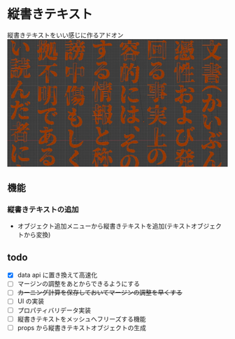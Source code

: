 # 縦書きテキスト

縦書きテキストをいい感じに作るアドオン
![イメージ](image2.webp)

## 機能

### 縦書きテキストの追加

- オブジェクト追加メニューから縦書きテキストを追加(テキストオブジェクトから変換)

## todo

- [x] data api に置き換えて高速化
- [ ] マージンの調整をあとからできるようにする
- [ ] ~~カーニング計算を保存しておいてマージンの調整を早くする~~
- [ ] UI の実装
- [ ] プロパティバリデータ実装
- [ ] 縦書きテキストをメッシュへフリーズする機能
- [ ] props から縦書きテキストオブジェクトの生成

